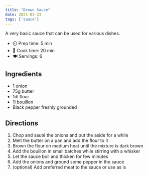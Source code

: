 ```yaml
---
title: "Brown Sauce"
date: 2021-03-23
tags: ['sauce']
---
```


A very basic sauce that can be used for various dishes.

- ⏲️ Prep time: 5 min
- 🍳 Cook time: 20 min
- 🍽️ Servings: 6

## Ingredients

- 1 onion
- 75g butter
- 1dl flour
- 1l bouillon
- Black pepper freshly grounded

## Directions

1. Chop and sauté the onions and put the aside for a while
2. Melt the butter on a pan and add the flour to it
3. Brown the flour on medium heat until the mixture is dark brown
4. Add the bouillon in small batches while stirring with a whisker
5. Let the sauce boil and thicken for few minutes
6. Add the onions and ground some pepper in the sauce
7. (optional) Add preferred meat to the sauce or use as is

